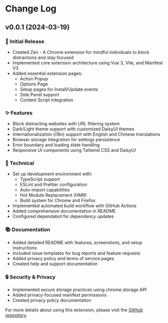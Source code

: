 # Change Log

## v0.0.1 (2024-03-19)

### 🎉 Initial Release

- Created Zen - A Chrome extension for mindful individuals to block distractions and stay focused
- Implemented core extension architecture using Vue 3, Vite, and Manifest V3
- Added essential extension pages:
  - Action Popup
  - Options Page
  - Setup pages for Install/Update events
  - Side Panel support
  - Content Script integration

### ✨ Features

- Block distracting websites with URL filtering system
- Dark/Light theme support with customized DaisyUI themes
- Internationalization (i18n) support with English and Chinese translations
- Browser storage integration for settings persistence
- Error boundary and loading state handling
- Responsive UI components using Tailwind CSS and DaisyUI

### 🔧 Technical

- Set up development environment with:
  - TypeScript support
  - ESLint and Prettier configuration
  - Auto-import capabilities
  - Hot Module Replacement (HMR)
  - Build system for Chrome and Firefox
- Implemented automated build workflow with GitHub Actions
- Added comprehensive documentation in README
- Configured dependabot for dependency updates

### 📚 Documentation

- Added detailed README with features, screenshots, and setup instructions
- Included issue templates for bug reports and feature requests
- Added privacy policy and terms of service pages
- Created help and support documentation

### 🔒 Security & Privacy

- Implemented secure storage practices using chrome.storage API
- Added privacy-focused manifest permissions
- Created privacy policy documentation

For more details about using this extension, please visit the [GitHub repository](https://github.com/superbahbi/zen).
